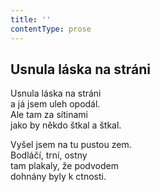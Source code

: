 ```yaml
---
title: ''
contentType: prose
---
```


## Usnula láska na stráni

Usnula láska na stráni  
a já jsem uleh opodál.  
Ale tam za sítinami  
jako by někdo štkal a štkal.

Vyšel jsem na tu pustou zem.  
Bodláčí, trní, ostny  
tam plakaly, že podvodem  
dohnány byly k ctnosti.
